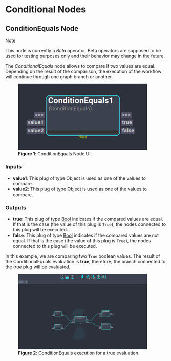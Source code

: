 # Conditional Nodes

## ConditionEquals Node
>[!NOTE]
> This node is currently a *Beta* operator. Beta operators are supposed to be used for testing purposes only and their behavior may change in the future.

The *ConditionalEquals* node allows to compare if two values are equal. Depending on the result of the comparison, the execution of the workflow will continue through one graph branch or another. 

<figure style="width:80%;" markdown>
    <img src="images/conditionEquals.png" alt="ConditionEquals UI">
    <figcaption><b>Figure 1</b>: ConditionEquals Node UI.</figcaption>
</figure>

### Inputs
- **value1**: This plug of type Object is used as one of the values to compare.
- **value2**: This plug of type Object is used as one of the values to compare.

### Outputs
- **true**: This plug of type [Bool](../nodes#plugs) indicates if the compared values are equal. If that is the case (the value of this plug is `True`), the nodes connected to this plug will be executed.
- **false**: This plug of type [Bool](../nodes#plugs) indicates if the compared values are not equal. If that is the case (the value of this plug is `True`), the nodes connected to this plug will be executed.

In this example, we are comparing two `True` boolean values. The result of the ConditionalEquals evaluation is **true**, therefore, the branch connected to the *true* plug will be evaluated.
<figure style="width:80%;" markdown>
    <img src="images/conditionalsExecution.gif" alt="ConditionEquals Execution">
    <figcaption><b>Figure 2</b>: ConditionEquals execution for a true evaluation.</figcaption>
</figure

<!-- ### Examples
TODO: #62
This section is reserved to an example video of how to use the Conditional nodes.

 -->